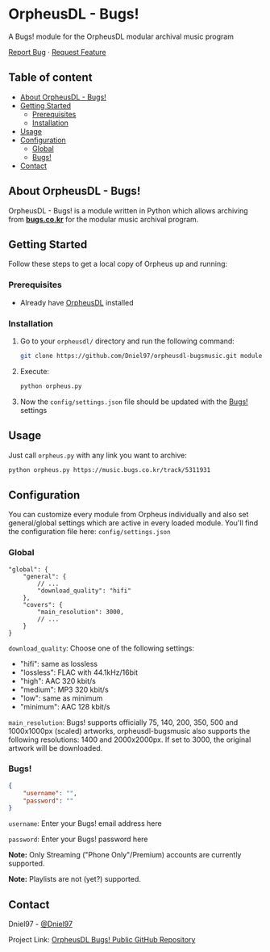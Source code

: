<!-- PROJECT INTRO -->

OrpheusDL - Bugs!
=================

A Bugs! module for the OrpheusDL modular archival music program

[Report Bug](https://github.com/Dniel97/orpheusdl-bugsmusic/issues)
·
[Request Feature](https://github.com/Dniel97/orpheusdl-bugsmusic/issues)


## Table of content

- [About OrpheusDL - Bugs!](#about-orpheusdl---bugs)
- [Getting Started](#getting-started)
    - [Prerequisites](#prerequisites)
    - [Installation](#installation)
- [Usage](#usage)
- [Configuration](#configuration)
    - [Global](#global)
    - [Bugs!](#bugs)
- [Contact](#contact)



<!-- ABOUT ORPHEUS -->
## About OrpheusDL - Bugs!

OrpheusDL - Bugs! is a module written in Python which allows archiving from **[bugs.co.kr](https://music.bugs.co.kr/)** for the modular music archival program.


<!-- GETTING STARTED -->
## Getting Started

Follow these steps to get a local copy of Orpheus up and running:

### Prerequisites

* Already have [OrpheusDL](https://github.com/yarrm80s/orpheusdl) installed

### Installation

1. Go to your `orpheusdl/` directory and run the following command:
   ```sh
   git clone https://github.com/Dniel97/orpheusdl-bugsmusic.git modules/bugs
   ```
2. Execute:
   ```sh
   python orpheus.py
   ```
3. Now the `config/settings.json` file should be updated with the [Bugs!](#bugs) settings

<!-- USAGE EXAMPLES -->
## Usage

Just call `orpheus.py` with any link you want to archive:

```sh
python orpheus.py https://music.bugs.co.kr/track/5311931
```

<!-- CONFIGURATION -->
## Configuration

You can customize every module from Orpheus individually and also set general/global settings which are active in every
loaded module. You'll find the configuration file here: `config/settings.json`

### Global

```json5
"global": {
    "general": {
        // ...
        "download_quality": "hifi"
    },
    "covers": {
	    "main_resolution": 3000,
	    // ...
    }
}
```

`download_quality`: Choose one of the following settings:
* "hifi": same as lossless
* "lossless": FLAC with 44.1kHz/16bit
* "high": AAC 320 kbit/s
* "medium": MP3 320 kbit/s
* "low": same as minimum
* "minimum": AAC 128 kbit/s

`main_resolution`: Bugs! supports officially 75, 140, 200, 350, 500 and 1000x1000px (scaled) artworks, 
orpheusdl-bugsmusic also supports the following resolutions: 1400 and 2000x2000px. If set to 3000, the original
artwork will be downloaded.

### Bugs!
```json
{
    "username": "",
    "password": ""
}
```
`username`: Enter your Bugs! email address here

`password`: Enter your Bugs! password here

**Note:** Only Streaming ("Phone Only"/Premium) accounts are currently supported.

**Note:** Playlists are not (yet?) supported.

<!-- Contact -->
## Contact

Dniel97 - [@Dniel97](https://github.com/Dniel97)

Project Link: [OrpheusDL Bugs! Public GitHub Repository](https://github.com/Dniel97/orpheusdl-bugsmusic)
